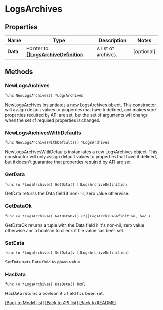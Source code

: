 # LogsArchives

## Properties

| Name     | Type                                                               | Description         | Notes      |
| -------- | ------------------------------------------------------------------ | ------------------- | ---------- |
| **Data** | Pointer to [**[]LogsArchiveDefinition**](LogsArchiveDefinition.md) | A list of archives. | [optional] |

## Methods

### NewLogsArchives

`func NewLogsArchives() *LogsArchives`

NewLogsArchives instantiates a new LogsArchives object.
This constructor will assign default values to properties that have it defined,
and makes sure properties required by API are set, but the set of arguments
will change when the set of required properties is changed.

### NewLogsArchivesWithDefaults

`func NewLogsArchivesWithDefaults() *LogsArchives`

NewLogsArchivesWithDefaults instantiates a new LogsArchives object.
This constructor will only assign default values to properties that have it defined,
but it doesn't guarantee that properties required by API are set.

### GetData

`func (o *LogsArchives) GetData() []LogsArchiveDefinition`

GetData returns the Data field if non-nil, zero value otherwise.

### GetDataOk

`func (o *LogsArchives) GetDataOk() (*[]LogsArchiveDefinition, bool)`

GetDataOk returns a tuple with the Data field if it's non-nil, zero value otherwise
and a boolean to check if the value has been set.

### SetData

`func (o *LogsArchives) SetData(v []LogsArchiveDefinition)`

SetData sets Data field to given value.

### HasData

`func (o *LogsArchives) HasData() bool`

HasData returns a boolean if a field has been set.

[[Back to Model list]](../README.md#documentation-for-models) [[Back to API list]](../README.md#documentation-for-api-endpoints) [[Back to README]](../README.md)
